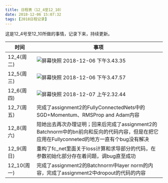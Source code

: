 ```yaml
---
title: 日程表（12_4至12_10）
date: 2018-12-06 15:07:32
tags: [2018日程记录]
---
```


这是12_4号至12_10所做的事情，记录下来，持续更新。

<!--more-->

| 时间        | 事项                                                         |
| ----------- | ------------------------------------------------------------ |
| 12_4(周二)  | ![屏幕快照 2018-12-06 下午3.43.35](https://ws2.sinaimg.cn/large/006tNbRwly1fxx2k1gsc7j314k06caev.jpg) |
| 12_5(周三)  | ![屏幕快照 2018-12-06 下午3.47.57](https://ws1.sinaimg.cn/large/006tNbRwly1fxx2oledbpj31a208i0yv.jpg) |
| 12_6(周四)  | ![屏幕快照 2018-12-07 上午2.32.44](https://ws2.sinaimg.cn/large/006tNbRwly1fxxlbpr4mdj311u07aafc.jpg) |
| 12_7(周五)  | 完成了assignment2的FullyConnectedNets中的SGD+Momentum、RMSProp and Adam内容 |
| 12_8(周六)  | 陪她出去再次办理证明；回来后完成了assignment2的Batchnorm中的bn前向和反向的代码内容，但是在把它应用在Fullyconneted的地方一直有个bug没有解决 |
| 12_9(周日)  | 重构了fc_net里面关于loss计算和求导部分的代码，在参数初始化部分存在着问题，调bug直至成功 |
| 12_10(周一) | 完成了assignment2的Batchnorm中layer norm的内容，完成了assignment2中dropout的代码的内容 |

